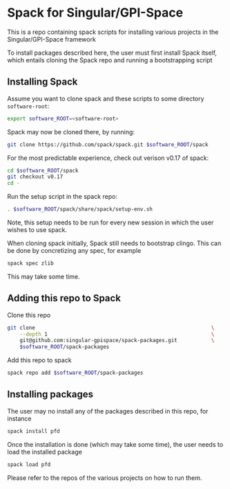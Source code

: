 # Spack for Singular/GPI-Space

This is a repo containing spack scripts for installing various projects in the
Singular/GPI-Space framework

To install packages described here, the user must first install Spack itself,
which entails cloning the Spack repo and running a bootstrapping script

## Installing Spack
Assume you want to clone spack and these scripts to some directory
`software-root`:

```bash
export software_ROOT=<software-root>

```

Spack may now be cloned there, by running:

```bash
git clone https://github.com/spack/spack.git $software_ROOT/spack

```

For the most predictable experience, check out verison v0.17 of spack:
```bash
cd $software_ROOT/spack
git checkout v0.17
cd -

```

Run the setup script in the spack repo:

```bash
. $software_ROOT/spack/share/spack/setup-env.sh

```
Note, this setup needs to be run for every new session in which the user wishes
to use spack.

When cloning spack initially, Spack still needs to bootstrap clingo. This can be
done by concretizing any spec, for example
```bash
spack spec zlib

```
This may take some time.

## Adding this repo to Spack

Clone this repo

```bash
git clone                                                         \
    --depth 1                                                     \
    git@github.com:singular-gpispace/spack-packages.git           \
    $software_ROOT/spack-packages

```

Add this repo to spack
```bash
spack repo add $software_ROOT/spack-packages

```

## Installing packages
The user may no install any of the packages described in this repo, for instance

```bash
spack install pfd
```
Once the installation is done (which may take some time), the user needs to load
the installed package

```bash
spack load pfd
```

Please refer to the repos of the various projects on how to run them.
